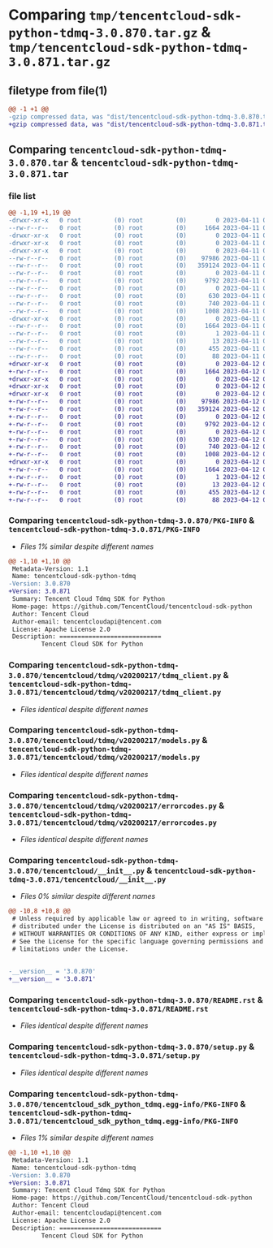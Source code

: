 # Comparing `tmp/tencentcloud-sdk-python-tdmq-3.0.870.tar.gz` & `tmp/tencentcloud-sdk-python-tdmq-3.0.871.tar.gz`

## filetype from file(1)

```diff
@@ -1 +1 @@
-gzip compressed data, was "dist/tencentcloud-sdk-python-tdmq-3.0.870.tar", last modified: Tue Apr 11 03:55:05 2023, max compression
+gzip compressed data, was "dist/tencentcloud-sdk-python-tdmq-3.0.871.tar", last modified: Wed Apr 12 00:42:54 2023, max compression
```

## Comparing `tencentcloud-sdk-python-tdmq-3.0.870.tar` & `tencentcloud-sdk-python-tdmq-3.0.871.tar`

### file list

```diff
@@ -1,19 +1,19 @@
-drwxr-xr-x   0 root         (0) root         (0)        0 2023-04-11 03:55:05.000000 tencentcloud-sdk-python-tdmq-3.0.870/
--rw-r--r--   0 root         (0) root         (0)     1664 2023-04-11 03:55:05.000000 tencentcloud-sdk-python-tdmq-3.0.870/PKG-INFO
-drwxr-xr-x   0 root         (0) root         (0)        0 2023-04-11 03:55:05.000000 tencentcloud-sdk-python-tdmq-3.0.870/tencentcloud/
-drwxr-xr-x   0 root         (0) root         (0)        0 2023-04-11 03:55:05.000000 tencentcloud-sdk-python-tdmq-3.0.870/tencentcloud/tdmq/
-drwxr-xr-x   0 root         (0) root         (0)        0 2023-04-11 03:55:05.000000 tencentcloud-sdk-python-tdmq-3.0.870/tencentcloud/tdmq/v20200217/
--rw-r--r--   0 root         (0) root         (0)    97986 2023-04-11 03:55:05.000000 tencentcloud-sdk-python-tdmq-3.0.870/tencentcloud/tdmq/v20200217/tdmq_client.py
--rw-r--r--   0 root         (0) root         (0)   359124 2023-04-11 03:55:05.000000 tencentcloud-sdk-python-tdmq-3.0.870/tencentcloud/tdmq/v20200217/models.py
--rw-r--r--   0 root         (0) root         (0)        0 2023-04-11 03:55:05.000000 tencentcloud-sdk-python-tdmq-3.0.870/tencentcloud/tdmq/v20200217/__init__.py
--rw-r--r--   0 root         (0) root         (0)     9792 2023-04-11 03:55:05.000000 tencentcloud-sdk-python-tdmq-3.0.870/tencentcloud/tdmq/v20200217/errorcodes.py
--rw-r--r--   0 root         (0) root         (0)        0 2023-04-11 03:55:05.000000 tencentcloud-sdk-python-tdmq-3.0.870/tencentcloud/tdmq/__init__.py
--rw-r--r--   0 root         (0) root         (0)      630 2023-04-11 03:55:05.000000 tencentcloud-sdk-python-tdmq-3.0.870/tencentcloud/__init__.py
--rw-r--r--   0 root         (0) root         (0)      740 2023-04-11 03:55:05.000000 tencentcloud-sdk-python-tdmq-3.0.870/README.rst
--rw-r--r--   0 root         (0) root         (0)     1008 2023-04-11 03:55:05.000000 tencentcloud-sdk-python-tdmq-3.0.870/setup.py
-drwxr-xr-x   0 root         (0) root         (0)        0 2023-04-11 03:55:05.000000 tencentcloud-sdk-python-tdmq-3.0.870/tencentcloud_sdk_python_tdmq.egg-info/
--rw-r--r--   0 root         (0) root         (0)     1664 2023-04-11 03:55:05.000000 tencentcloud-sdk-python-tdmq-3.0.870/tencentcloud_sdk_python_tdmq.egg-info/PKG-INFO
--rw-r--r--   0 root         (0) root         (0)        1 2023-04-11 03:55:05.000000 tencentcloud-sdk-python-tdmq-3.0.870/tencentcloud_sdk_python_tdmq.egg-info/dependency_links.txt
--rw-r--r--   0 root         (0) root         (0)       13 2023-04-11 03:55:05.000000 tencentcloud-sdk-python-tdmq-3.0.870/tencentcloud_sdk_python_tdmq.egg-info/top_level.txt
--rw-r--r--   0 root         (0) root         (0)      455 2023-04-11 03:55:05.000000 tencentcloud-sdk-python-tdmq-3.0.870/tencentcloud_sdk_python_tdmq.egg-info/SOURCES.txt
--rw-r--r--   0 root         (0) root         (0)       88 2023-04-11 03:55:05.000000 tencentcloud-sdk-python-tdmq-3.0.870/setup.cfg
+drwxr-xr-x   0 root         (0) root         (0)        0 2023-04-12 00:42:54.000000 tencentcloud-sdk-python-tdmq-3.0.871/
+-rw-r--r--   0 root         (0) root         (0)     1664 2023-04-12 00:42:54.000000 tencentcloud-sdk-python-tdmq-3.0.871/PKG-INFO
+drwxr-xr-x   0 root         (0) root         (0)        0 2023-04-12 00:42:54.000000 tencentcloud-sdk-python-tdmq-3.0.871/tencentcloud/
+drwxr-xr-x   0 root         (0) root         (0)        0 2023-04-12 00:42:54.000000 tencentcloud-sdk-python-tdmq-3.0.871/tencentcloud/tdmq/
+drwxr-xr-x   0 root         (0) root         (0)        0 2023-04-12 00:42:54.000000 tencentcloud-sdk-python-tdmq-3.0.871/tencentcloud/tdmq/v20200217/
+-rw-r--r--   0 root         (0) root         (0)    97986 2023-04-12 00:42:54.000000 tencentcloud-sdk-python-tdmq-3.0.871/tencentcloud/tdmq/v20200217/tdmq_client.py
+-rw-r--r--   0 root         (0) root         (0)   359124 2023-04-12 00:42:54.000000 tencentcloud-sdk-python-tdmq-3.0.871/tencentcloud/tdmq/v20200217/models.py
+-rw-r--r--   0 root         (0) root         (0)        0 2023-04-12 00:42:54.000000 tencentcloud-sdk-python-tdmq-3.0.871/tencentcloud/tdmq/v20200217/__init__.py
+-rw-r--r--   0 root         (0) root         (0)     9792 2023-04-12 00:42:54.000000 tencentcloud-sdk-python-tdmq-3.0.871/tencentcloud/tdmq/v20200217/errorcodes.py
+-rw-r--r--   0 root         (0) root         (0)        0 2023-04-12 00:42:54.000000 tencentcloud-sdk-python-tdmq-3.0.871/tencentcloud/tdmq/__init__.py
+-rw-r--r--   0 root         (0) root         (0)      630 2023-04-12 00:42:54.000000 tencentcloud-sdk-python-tdmq-3.0.871/tencentcloud/__init__.py
+-rw-r--r--   0 root         (0) root         (0)      740 2023-04-12 00:42:54.000000 tencentcloud-sdk-python-tdmq-3.0.871/README.rst
+-rw-r--r--   0 root         (0) root         (0)     1008 2023-04-12 00:42:54.000000 tencentcloud-sdk-python-tdmq-3.0.871/setup.py
+drwxr-xr-x   0 root         (0) root         (0)        0 2023-04-12 00:42:54.000000 tencentcloud-sdk-python-tdmq-3.0.871/tencentcloud_sdk_python_tdmq.egg-info/
+-rw-r--r--   0 root         (0) root         (0)     1664 2023-04-12 00:42:54.000000 tencentcloud-sdk-python-tdmq-3.0.871/tencentcloud_sdk_python_tdmq.egg-info/PKG-INFO
+-rw-r--r--   0 root         (0) root         (0)        1 2023-04-12 00:42:54.000000 tencentcloud-sdk-python-tdmq-3.0.871/tencentcloud_sdk_python_tdmq.egg-info/dependency_links.txt
+-rw-r--r--   0 root         (0) root         (0)       13 2023-04-12 00:42:54.000000 tencentcloud-sdk-python-tdmq-3.0.871/tencentcloud_sdk_python_tdmq.egg-info/top_level.txt
+-rw-r--r--   0 root         (0) root         (0)      455 2023-04-12 00:42:54.000000 tencentcloud-sdk-python-tdmq-3.0.871/tencentcloud_sdk_python_tdmq.egg-info/SOURCES.txt
+-rw-r--r--   0 root         (0) root         (0)       88 2023-04-12 00:42:54.000000 tencentcloud-sdk-python-tdmq-3.0.871/setup.cfg
```

### Comparing `tencentcloud-sdk-python-tdmq-3.0.870/PKG-INFO` & `tencentcloud-sdk-python-tdmq-3.0.871/PKG-INFO`

 * *Files 1% similar despite different names*

```diff
@@ -1,10 +1,10 @@
 Metadata-Version: 1.1
 Name: tencentcloud-sdk-python-tdmq
-Version: 3.0.870
+Version: 3.0.871
 Summary: Tencent Cloud Tdmq SDK for Python
 Home-page: https://github.com/TencentCloud/tencentcloud-sdk-python
 Author: Tencent Cloud
 Author-email: tencentcloudapi@tencent.com
 License: Apache License 2.0
 Description: ============================
         Tencent Cloud SDK for Python
```

### Comparing `tencentcloud-sdk-python-tdmq-3.0.870/tencentcloud/tdmq/v20200217/tdmq_client.py` & `tencentcloud-sdk-python-tdmq-3.0.871/tencentcloud/tdmq/v20200217/tdmq_client.py`

 * *Files identical despite different names*

### Comparing `tencentcloud-sdk-python-tdmq-3.0.870/tencentcloud/tdmq/v20200217/models.py` & `tencentcloud-sdk-python-tdmq-3.0.871/tencentcloud/tdmq/v20200217/models.py`

 * *Files identical despite different names*

### Comparing `tencentcloud-sdk-python-tdmq-3.0.870/tencentcloud/tdmq/v20200217/errorcodes.py` & `tencentcloud-sdk-python-tdmq-3.0.871/tencentcloud/tdmq/v20200217/errorcodes.py`

 * *Files identical despite different names*

### Comparing `tencentcloud-sdk-python-tdmq-3.0.870/tencentcloud/__init__.py` & `tencentcloud-sdk-python-tdmq-3.0.871/tencentcloud/__init__.py`

 * *Files 0% similar despite different names*

```diff
@@ -10,8 +10,8 @@
 # Unless required by applicable law or agreed to in writing, software
 # distributed under the License is distributed on an "AS IS" BASIS,
 # WITHOUT WARRANTIES OR CONDITIONS OF ANY KIND, either express or implied.
 # See the License for the specific language governing permissions and
 # limitations under the License.
 
 
-__version__ = '3.0.870'
+__version__ = '3.0.871'
```

### Comparing `tencentcloud-sdk-python-tdmq-3.0.870/README.rst` & `tencentcloud-sdk-python-tdmq-3.0.871/README.rst`

 * *Files identical despite different names*

### Comparing `tencentcloud-sdk-python-tdmq-3.0.870/setup.py` & `tencentcloud-sdk-python-tdmq-3.0.871/setup.py`

 * *Files identical despite different names*

### Comparing `tencentcloud-sdk-python-tdmq-3.0.870/tencentcloud_sdk_python_tdmq.egg-info/PKG-INFO` & `tencentcloud-sdk-python-tdmq-3.0.871/tencentcloud_sdk_python_tdmq.egg-info/PKG-INFO`

 * *Files 1% similar despite different names*

```diff
@@ -1,10 +1,10 @@
 Metadata-Version: 1.1
 Name: tencentcloud-sdk-python-tdmq
-Version: 3.0.870
+Version: 3.0.871
 Summary: Tencent Cloud Tdmq SDK for Python
 Home-page: https://github.com/TencentCloud/tencentcloud-sdk-python
 Author: Tencent Cloud
 Author-email: tencentcloudapi@tencent.com
 License: Apache License 2.0
 Description: ============================
         Tencent Cloud SDK for Python
```


